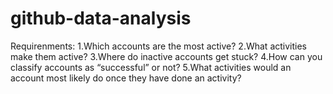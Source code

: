 # github-data-analysis

Requirenments:
1.Which accounts are the most active?
2.What activities make them active?
3.Where do inactive accounts get stuck?
4.How can you classify accounts as “successful” or not?
5.What activities would an account most likely do once they have done an activity?
